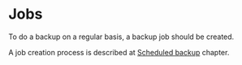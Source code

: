 # Jobs

To do a backup on a regular basis, a backup job should be created. 

A job creation process is described at [Scheduled backup](../data-backup/creating-new-backup-job.md) chapter. 

                 

